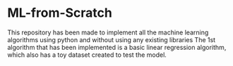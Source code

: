# ML-from-Scratch
This repository has been made to implement all the machine learning algorithms using python and without using any existing libraries
The 1st algorithm that has been implemented is a basic linear regression algorithm, which also has a toy dataset created to test the model.
